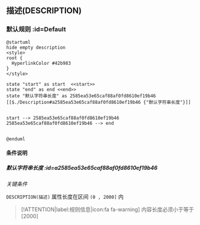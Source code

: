 ## 描述(DESCRIPTION) <!-- {docsify-ignore-all} -->

   

### 默认规则 :id=Default

```plantuml
@startuml
hide empty description
<style>
root {
  HyperlinkColor #42b983
}
</style>

state "start" as start  <<start>>
state "end" as end <<end>>
state "默认字符串长度" as 2585ea53e65caf88af0fd8610ef19b46 [[$./Description#a2585ea53e65caf88af0fd8610ef19b46 {"默认字符串长度"}]]


start --> 2585ea53e65caf88af0fd8610ef19b46 
2585ea53e65caf88af0fd8610ef19b46 --> end 


@enduml
```

#### 条件说明

##### 默认字符串长度 :id=a2585ea53e65caf88af0fd8610ef19b46


*关键条件*


`DESCRIPTION(描述)` 属性长度在区间 `(0 , 2000]` 内

> [!ATTENTION|label:规则信息|icon:fa fa-warning]
> 内容长度必须小于等于[2000]







